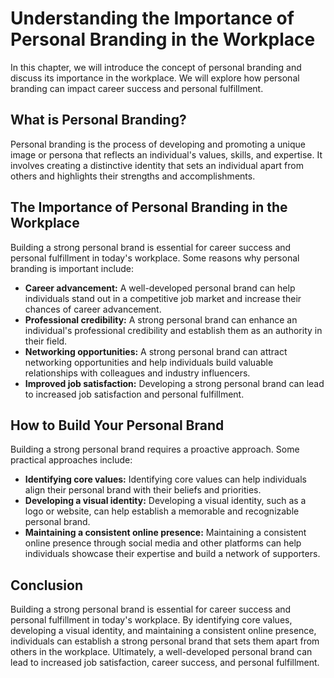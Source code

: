 Understanding the Importance of Personal Branding in the Workplace
===========================================================================================

In this chapter, we will introduce the concept of personal branding and discuss its importance in the workplace. We will explore how personal branding can impact career success and personal fulfillment.

What is Personal Branding?
--------------------------

Personal branding is the process of developing and promoting a unique image or persona that reflects an individual's values, skills, and expertise. It involves creating a distinctive identity that sets an individual apart from others and highlights their strengths and accomplishments.

The Importance of Personal Branding in the Workplace
----------------------------------------------------

Building a strong personal brand is essential for career success and personal fulfillment in today's workplace. Some reasons why personal branding is important include:

* **Career advancement:** A well-developed personal brand can help individuals stand out in a competitive job market and increase their chances of career advancement.
* **Professional credibility:** A strong personal brand can enhance an individual's professional credibility and establish them as an authority in their field.
* **Networking opportunities:** A strong personal brand can attract networking opportunities and help individuals build valuable relationships with colleagues and industry influencers.
* **Improved job satisfaction:** Developing a strong personal brand can lead to increased job satisfaction and personal fulfillment.

How to Build Your Personal Brand
--------------------------------

Building a strong personal brand requires a proactive approach. Some practical approaches include:

* **Identifying core values:** Identifying core values can help individuals align their personal brand with their beliefs and priorities.
* **Developing a visual identity:** Developing a visual identity, such as a logo or website, can help establish a memorable and recognizable personal brand.
* **Maintaining a consistent online presence:** Maintaining a consistent online presence through social media and other platforms can help individuals showcase their expertise and build a network of supporters.

Conclusion
----------

Building a strong personal brand is essential for career success and personal fulfillment in today's workplace. By identifying core values, developing a visual identity, and maintaining a consistent online presence, individuals can establish a strong personal brand that sets them apart from others in the workplace. Ultimately, a well-developed personal brand can lead to increased job satisfaction, career success, and personal fulfillment.
